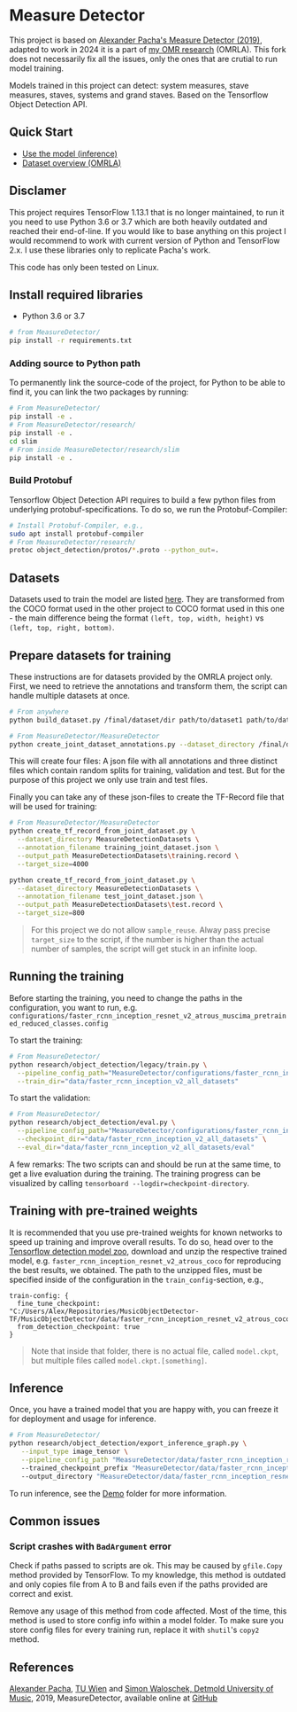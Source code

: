# Measure Detector

This project is based on [Alexander Pacha's Measure Detector (2019)](https://github.com/OMR-Research/MeasureDetector), adapted to work in 2024 it is a part of [my OMR research](https://github.com/v-dvorak/omr-layout-analysis) (OMRLA). This fork does not necessarily fix all the issues, only the ones that are crutial to run model training.

Models trained in this project can detect: system measures, stave measures, staves, systems and grand staves. Based on the Tensorflow Object Detection API.

## Quick Start

- [Use the model (inference)](MeasureDetector/demo/)
- [Dataset overview (OMRLA)](https://github.com/v-dvorak/omr-layout-analysis?tab=readme-ov-file#dataset-overview)

## Disclamer

This project requires TensorFlow 1.13.1 that is no longer maintained, to run it you need to use Python 3.6 or 3.7 which are both heavily outdated and reached their end-of-line. If you would like to base anything on this project I would recommend to work with current version of Python and TensorFlow 2.x. I use these libraries only to replicate Pacha's work.

This code has only been tested on Linux.

## Install required libraries

- Python 3.6 or 3.7

```bash
# from MeasureDetector/
pip install -r requirements.txt
```

### Adding source to Python path

To permanently link the source-code of the project, for Python to be able to find it, you can link the two packages by running:
```bash
# From MeasureDetector/
pip install -e .
# From MeasureDetector/research/
pip install -e .
cd slim
# From inside MeasureDetector/research/slim
pip install -e .
```

### Build Protobuf 
Tensorflow Object Detection API requires to build a few python files from underlying protobuf-specifications. To do so, we run the Protobuf-Compiler:

```bash
# Install Protobuf-Compiler, e.g.,
sudo apt install protobuf-compiler
# From MeasureDetector/research/
protoc object_detection/protos/*.proto --python_out=.
```

## Datasets

Datasets used to train the model are listed [here](https://github.com/v-dvorak/omr-layout-analysis?tab=readme-ov-file#dataset-overview). They are transformed from the COCO format used in the other project to COCO format used in this one - the main difference being the format `(left, top, width, height)` vs `(left, top, right, bottom)`.

## Prepare datasets for training

These instructions are for datasets provided by the OMRLA project only.
First, we need to retrieve the annotations and transform them, the script can handle multiple datasets at once.

```bash
# From anywhere
python build_dataset.py /final/dataset/dir path/to/dataset1 path/to/dataset2
```

```bash
# From MeasureDetector/MeasureDetector
python create_joint_dataset_annotations.py --dataset_directory /final/dataset/dir --split train/test split ratio as float in [0.0, 1.0]
```

This will create four files: A json file with all annotations and three distinct files which contain random splits for training, validation and test. But for the purpose of this project we only use train and test files.

Finally you can take any of these json-files to create the TF-Record file that will be used for training:
 
```bash
# From MeasureDetector/MeasureDetector
python create_tf_record_from_joint_dataset.py \
  --dataset_directory MeasureDetectionDatasets \
  --annotation_filename training_joint_dataset.json \
  --output_path MeasureDetectionDatasets\training.record \
  --target_size=4000

python create_tf_record_from_joint_dataset.py \
  --dataset_directory MeasureDetectionDatasets \
  --annotation_filename test_joint_dataset.json \
  --output_path MeasureDetectionDatasets\test.record \
  --target_size=800
```

> For this project we do not allow `sample_reuse`. Alway pass precise `target_size` to the script, if the number is higher than the actual number of samples, the script will get stuck in an infinite loop.

## Running the training

Before starting the training, you need to change the paths in the configuration, you want to run, e.g. `configurations/faster_rcnn_inception_resnet_v2_atrous_muscima_pretrained_reduced_classes.config`

To start the training:

```bash
# From MeasureDetector/
python research/object_detection/legacy/train.py \
  --pipeline_config_path="MeasureDetector/configurations/faster_rcnn_inception_v2_all_datasets.config" \
  --train_dir="data/faster_rcnn_inception_v2_all_datasets"
```

To start the validation: 

```bash
# From MeasureDetector/
python research/object_detection/eval.py \
  --pipeline_config_path="MeasureDetector/configurations/faster_rcnn_inception_v2_all_datasets.config" \
  --checkpoint_dir="data/faster_rcnn_inception_v2_all_datasets" \
  --eval_dir="data/faster_rcnn_inception_v2_all_datasets/eval"
```

A few remarks: The two scripts can and should be run at the same time, to get a live evaluation during the training. The training progress can be visualized by calling `tensorboard --logdir=checkpoint-directory`.

## Training with pre-trained weights

It is recommended that you use pre-trained weights for known networks to speed up training and improve overall results. To do so, head over to the [Tensorflow detection model zoo](https://github.com/tensorflow/models/blob/master/research/object_detection/g3doc/tf1_detection_zoo.md), download and unzip the respective trained model, e.g. `faster_rcnn_inception_resnet_v2_atrous_coco` for reproducing the best results, we obtained. The path to the unzipped files, must be specified inside of the configuration in the `train_config`-section, e.g.,

```
train-config: {
  fine_tune_checkpoint: "C:/Users/Alex/Repositories/MusicObjectDetector-TF/MusicObjectDetector/data/faster_rcnn_inception_resnet_v2_atrous_coco_2017_11_08/model.ckpt"
  from_detection_checkpoint: true
}
```

> Note that inside that folder, there is no actual file, called `model.ckpt`, but multiple files called `model.ckpt.[something]`.

## Inference

Once, you have a trained model that you are happy with, you can freeze it for deployment and usage for inference.

```bash
# From MeasureDetector/
python research/object_detection/export_inference_graph.py \
   --input_type image_tensor \
   --pipeline_config_path "MeasureDetector/data/faster_rcnn_inception_resnet_v2_atrous_muscima_pp_fine_grid/pipeline.config" \ 
   --trained_checkpoint_prefix "MeasureDetector/data/faster_rcnn_inception_resnet_v2_atrous_muscima_pp_fine_grid/model.ckpt-3814" \ 
   --output_directory "MeasureDetector/data/faster_rcnn_inception_resnet_v2_atrous_muscima_pp_fine_grid/output_inference_graph"
```

To run inference, see the [Demo](MeasureDetector/demo/) folder for more information. 

## Common issues

### Script crashes with `BadArgument` error

Check if paths passed to scripts are ok. This may be caused by `gfile.Copy` method provided by TensorFlow. To my knowledge, this method is outdated and only copies file from A to B and fails even if the paths provided are correct and exist.

Remove any usage of this method from code affected. Most of the time, this method is used to store config info within a model folder. To make sure you store config files for every training run, replace it with `shutil`'s `copy2` method.

## References

[Alexander Pacha](http://alexanderpacha.com), [TU Wien](https://www.ims.tuwien.ac.at/people/alexander-pacha) and [Simon Waloschek, Detmold University of Music](http://www.cemfi.de/people/simon-waloschek), 2019, MeasureDetector, available online at [GitHub](https://github.com/OMR-Research/MeasureDetector)
